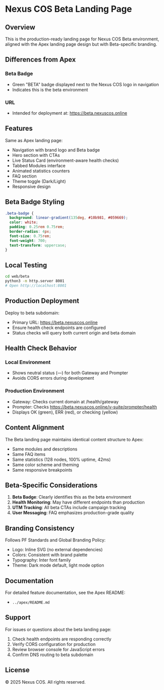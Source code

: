 # Nexus COS Beta Landing Page

## Overview

This is the production-ready landing page for Nexus COS Beta environment, aligned with the Apex landing page design but with Beta-specific branding.

## Differences from Apex

### Beta Badge
- Green "BETA" badge displayed next to the Nexus COS logo in navigation
- Indicates this is the beta environment

### URL
- Intended for deployment at: https://beta.nexuscos.online

## Features

Same as Apex landing page:
- Navigation with brand logo and Beta badge
- Hero section with CTAs
- Live Status Card (environment-aware health checks)
- Tabbed Modules interface
- Animated statistics counters
- FAQ section
- Theme toggle (Dark/Light)
- Responsive design

## Beta Badge Styling

```css
.beta-badge {
  background: linear-gradient(135deg, #10b981, #059669);
  color: white;
  padding: 0.25rem 0.75rem;
  border-radius: 4px;
  font-size: 0.75rem;
  font-weight: 700;
  text-transform: uppercase;
}
```

## Local Testing

```bash
cd web/beta
python3 -m http.server 8001
# Open http://localhost:8001
```

## Production Deployment

Deploy to beta subdomain:
- Primary URL: https://beta.nexuscos.online
- Ensure health check endpoints are configured
- Status checks will query both current origin and beta domain

## Health Check Behavior

### Local Environment
- Shows neutral status (—) for both Gateway and Prompter
- Avoids CORS errors during development

### Production Environment
- Gateway: Checks current domain at /health/gateway
- Prompter: Checks https://beta.nexuscos.online/v-suite/prompter/health
- Displays OK (green), ERR (red), or checking (yellow)

## Content Alignment

The Beta landing page maintains identical content structure to Apex:
- Same modules and descriptions
- Same FAQ items
- Same statistics (128 nodes, 100% uptime, 42ms)
- Same color scheme and theming
- Same responsive breakpoints

## Beta-Specific Considerations

1. **Beta Badge**: Clearly identifies this as the beta environment
2. **Health Monitoring**: May have different endpoints than production
3. **UTM Tracking**: All beta CTAs include campaign tracking
4. **User Messaging**: FAQ emphasizes production-grade quality

## Branding Consistency

Follows PF Standards and Global Branding Policy:
- Logo: Inline SVG (no external dependencies)
- Colors: Consistent with brand palette
- Typography: Inter font family
- Theme: Dark mode default, light mode option

## Documentation

For detailed feature documentation, see the Apex README:
- `../apex/README.md`

## Support

For issues or questions about the beta landing page:
1. Check health endpoints are responding correctly
2. Verify CORS configuration for production
3. Review browser console for JavaScript errors
4. Confirm DNS routing to beta subdomain

## License

© 2025 Nexus COS. All rights reserved.
